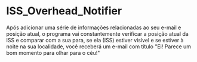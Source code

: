 # ISS_Overhead_Notifier
Após adicionar uma série de informações relacionadas ao seu e-mail e posição atual, o programa vai constantemente verificar a posição atual da ISS e comparar com a sua para, se ela (ISS) estiver visível e se estiver à noite na sua localidade, você receberá um e-mail com título "Ei! Parece um bom momento para olhar para o céu!"
